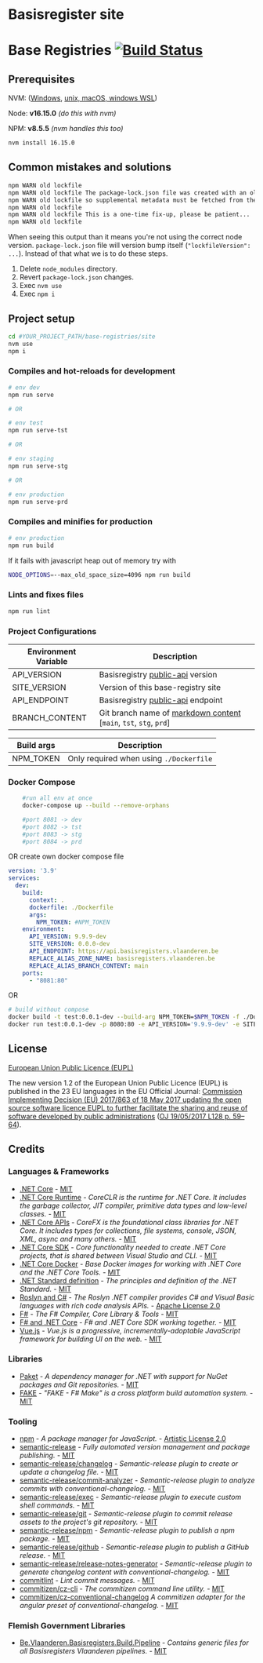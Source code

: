 # Basisregister site

# Base Registries [![Build Status](https://github.com/Informatievlaanderen/base-registries/workflows/CI/badge.svg)](https://github.com/Informatievlaanderen/base-registries/actions)

## Prerequisites

NVM: ([Windows][1], [unix, macOS, windows WSL](2))

Node: **v16.15.0** *(do this with nvm)*

NPM: **v8.5.5** *(nvm handles this too)*

``` bash
nvm install 16.15.0 
```

[1]:(https://github.com/coreybutler/nvm-windows)
[2]:(https://github.com/nvm-sh/nvm/tree/master.1#installing-and-updating)

## Common mistakes and solutions

``` bash
npm WARN old lockfile 
npm WARN old lockfile The package-lock.json file was created with an old version of npm,
npm WARN old lockfile so supplemental metadata must be fetched from the registry.
npm WARN old lockfile 
npm WARN old lockfile This is a one-time fix-up, please be patient...
npm WARN old lockfile 
```

When seeing this output than it means you're not using the correct node version.
`package-lock.json` file will version bump itself (`"lockfileVersion": ...`).
Instead of that what we is to do these steps.

1. Delete `node_modules` directory.
2. Revert `package-lock.json` changes.
3. Exec `nvm use`
4. Exec `npm i`


## Project setup
``` bash
cd #YOUR_PROJECT_PATH/base-registries/site
nvm use
npm i
```

### Compiles and hot-reloads for development
``` bash
# env dev
npm run serve

# OR

# env test
npm run serve-tst

# OR

# env staging
npm run serve-stg

# OR

# env production
npm run serve-prd
```

### Compiles and minifies for production
``` bash
# env production
npm run build
```
If it fails with javascript heap out of memory try with
```bash
NODE_OPTIONS=--max_old_space_size=4096 npm run build
```


### Lints and fixes files
``` bash
npm run lint
```

### Project Configurations

| Environment Variable | Description |
|----------------------|-------------|
| API_VERSION | Basisregistry [public-api][3] version |
| SITE_VERSION | Version of this base-registry site |
| API_ENDPOINT | Basisregistry [public-api][3] endpoint |
| BRANCH_CONTENT | Git branch name of [markdown content](https://github.com/Informatievlaanderen/base-registries-content) [`main`, `tst`, `stg`, `prd`]

| Build args | Description |
|----------------------|-------------|
| NPM_TOKEN | Only required when using `./Dockerfile` |


[3]:https://github.com/Informatievlaanderen/public-api

### Docker Compose

``` bash
    #run all env at once
    docker-compose up --build --remove-orphans

    #port 8081 -> dev
    #port 8082 -> tst
    #port 8083 -> stg
    #port 8084 -> prd
```
OR create own docker compose file
``` yaml
version: '3.9'
services:
  dev:
    build:
      context: .
      dockerfile: ./Dockerfile
      args:
        NPM_TOKEN: #NPM_TOKEN
    environment:
      API_VERSION: 9.9.9-dev
      SITE_VERSION: 0.0.0-dev
      API_ENDPOINT: https://api.basisregisters.vlaanderen.be
      REPLACE_ALIAS_ZONE_NAME: basisregisters.vlaanderen.be
      REPLACE_ALIAS_BRANCH_CONTENT: main
    ports:
      - "8081:80"
```

OR

``` bash
# build without compose
docker build -t test:0.0.1-dev --build-arg NPM_TOKEN=$NPM_TOKEN -f ./Dockerfile ./
docker run test:0.0.1-dev -p 8080:80 -e API_VERSION='9.9.9-dev' -e SITE_VERSION='0.0.0-dev' -e API_ENDPOINT='https://api.basisregisters.vlaanderen.be' -e REPLACE_ALIAS_ZONE_NAME='basisregisters.vlaanderen.be' -e REPLACE_ALIAS_BRANCH_CONTENT='main'
```

## License

[European Union Public Licence (EUPL)](https://joinup.ec.europa.eu/news/understanding-eupl-v12)

The new version 1.2 of the European Union Public Licence (EUPL) is published in the 23 EU languages in the EU Official Journal: [Commission Implementing Decision (EU) 2017/863 of 18 May 2017 updating the open source software licence EUPL to further facilitate the sharing and reuse of software developed by public administrations](https://eur-lex.europa.eu/legal-content/EN/TXT/?uri=uriserv:OJ.L_.2017.128.01.0059.01.ENG&toc=OJ:L:2017:128:FULL) ([OJ 19/05/2017 L128 p. 59–64](https://eur-lex.europa.eu/legal-content/EN/TXT/?uri=uriserv:OJ.L_.2017.128.01.0059.01.ENG&toc=OJ:L:2017:128:FULL)).

## Credits

### Languages & Frameworks

* [.NET Core](https://github.com/Microsoft/dotnet/blob/master/LICENSE) - [MIT](https://choosealicense.com/licenses/mit/)
* [.NET Core Runtime](https://github.com/dotnet/coreclr/blob/master/LICENSE.TXT) - _CoreCLR is the runtime for .NET Core. It includes the garbage collector, JIT compiler, primitive data types and low-level classes._ - [MIT](https://choosealicense.com/licenses/mit/)
* [.NET Core APIs](https://github.com/dotnet/corefx/blob/master/LICENSE.TXT) - _CoreFX is the foundational class libraries for .NET Core. It includes types for collections, file systems, console, JSON, XML, async and many others._ - [MIT](https://choosealicense.com/licenses/mit/)
* [.NET Core SDK](https://github.com/dotnet/sdk/blob/master/LICENSE.TXT) - _Core functionality needed to create .NET Core projects, that is shared between Visual Studio and CLI._ - [MIT](https://choosealicense.com/licenses/mit/)
* [.NET Core Docker](https://github.com/dotnet/dotnet-docker/blob/master/LICENSE) - _Base Docker images for working with .NET Core and the .NET Core Tools._ - [MIT](https://choosealicense.com/licenses/mit/)
* [.NET Standard definition](https://github.com/dotnet/standard/blob/master/LICENSE.TXT) - _The principles and definition of the .NET Standard._ - [MIT](https://choosealicense.com/licenses/mit/)
* [Roslyn and C#](https://github.com/dotnet/roslyn/blob/master/License.txt) - _The Roslyn .NET compiler provides C# and Visual Basic languages with rich code analysis APIs._ - [Apache License 2.0](https://choosealicense.com/licenses/apache-2.0/)
* [F#](https://github.com/fsharp/fsharp/blob/master/LICENSE) - _The F# Compiler, Core Library & Tools_ - [MIT](https://choosealicense.com/licenses/mit/)
* [F# and .NET Core](https://github.com/dotnet/netcorecli-fsc/blob/master/LICENSE) - _F# and .NET Core SDK working together._ - [MIT](https://choosealicense.com/licenses/mit/)
* [Vue.js](https://github.com/vuejs/vue/blob/dev/LICENSE) - _Vue.js is a progressive, incrementally-adoptable JavaScript framework for building UI on the web._ - [MIT](https://choosealicense.com/licenses/mit/)

### Libraries

* [Paket](https://fsprojects.github.io/Paket/license.html) - _A dependency manager for .NET with support for NuGet packages and Git repositories._ - [MIT](https://choosealicense.com/licenses/mit/)
* [FAKE](https://github.com/fsharp/FAKE/blob/release/next/License.txt) - _"FAKE - F# Make" is a cross platform build automation system._ - [MIT](https://choosealicense.com/licenses/mit/)

### Tooling

* [npm](https://github.com/npm/cli/blob/latest/LICENSE) - _A package manager for JavaScript._ - [Artistic License 2.0](https://choosealicense.com/licenses/artistic-2.0/)
* [semantic-release](https://github.com/semantic-release/semantic-release/blob/master/LICENSE) - _Fully automated version management and package publishing._ - [MIT](https://choosealicense.com/licenses/mit/)
* [semantic-release/changelog](https://github.com/semantic-release/changelog/blob/master/LICENSE) - _Semantic-release plugin to create or update a changelog file._ - [MIT](https://choosealicense.com/licenses/mit/)
* [semantic-release/commit-analyzer](https://github.com/semantic-release/commit-analyzer/blob/master/LICENSE) - _Semantic-release plugin to analyze commits with conventional-changelog._ - [MIT](https://choosealicense.com/licenses/mit/)
* [semantic-release/exec](https://github.com/semantic-release/exec/blob/master/LICENSE) - _Semantic-release plugin to execute custom shell commands._ - [MIT](https://choosealicense.com/licenses/mit/)
* [semantic-release/git](https://github.com/semantic-release/git/blob/master/LICENSE) - _Semantic-release plugin to commit release assets to the project's git repository._ - [MIT](https://choosealicense.com/licenses/mit/)
* [semantic-release/npm](https://github.com/semantic-release/npm/blob/master/LICENSE) - _Semantic-release plugin to publish a npm package._ - [MIT](https://choosealicense.com/licenses/mit/)
* [semantic-release/github](https://github.com/semantic-release/github/blob/master/LICENSE) - _Semantic-release plugin to publish a GitHub release._ - [MIT](https://choosealicense.com/licenses/mit/)
* [semantic-release/release-notes-generator](https://github.com/semantic-release/release-notes-generator/blob/master/LICENSE) - _Semantic-release plugin to generate changelog content with conventional-changelog._ - [MIT](https://choosealicense.com/licenses/mit/)
* [commitlint](https://github.com/marionebl/commitlint/blob/master/license.md) - _Lint commit messages._ - [MIT](https://choosealicense.com/licenses/mit/)
* [commitizen/cz-cli](https://github.com/commitizen/cz-cli/blob/master/LICENSE) - _The commitizen command line utility._ - [MIT](https://choosealicense.com/licenses/mit/)
* [commitizen/cz-conventional-changelog](https://github.com/commitizen/cz-conventional-changelog/blob/master/LICENSE) _A commitizen adapter for the angular preset of conventional-changelog._ - [MIT](https://choosealicense.com/licenses/mit/)

### Flemish Government Libraries

* [Be.Vlaanderen.Basisregisters.Build.Pipeline](https://github.com/informatievlaanderen/build-pipeline/blob/master/LICENSE) - _Contains generic files for all Basisregisters Vlaanderen pipelines._ - [MIT](https://choosealicense.com/licenses/mit/)

